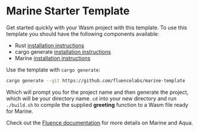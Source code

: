 # Marine Starter Template

Get started quickly with your Wasm project with this template.
To use this template you should have the following components available:

* Rust [installation instructions](https://www.rust-lang.org/tools/install)
* cargo generate [installation instructions](https://github.com/cargo-generate/cargo-generate#installation)
* Marine [installation instructions](https://github.com/cargo-generate/cargo-generate#installation)

Use the template with `cargo generate`:

```bash
cargo generate --git https://github.com/fluencelabs/marine-template
```

Which will prompt you for the project name and then generate the project, which will be your directory name. `cd` into your new directory and run `./build.sh` to compile the supplied __greeting__ function to a Wasm file ready for Marine.

Check out the [Fluence documentation](https://doc.fluence.dev/docs/) for more details on Marine and Aqua.

